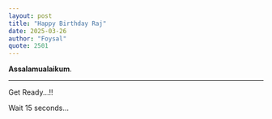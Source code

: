 ```yaml
---
layout: post
title: "Happy Birthday Raj"
date: 2025-03-26
author: "Foysal"
quote: 2501
---
```


**Assalamualaikum**.

---

Get Ready...!!

<meta http-equiv="refresh" content="15; url=https://birthday.mewtru.com/ACKLhneP">
<p>Wait <span id="countdown">15</span> seconds...</p>
<script>
    let t = 15, c = document.getElementById("countdown");
    setInterval(() => c.innerText = --t, 1000);
</script>
